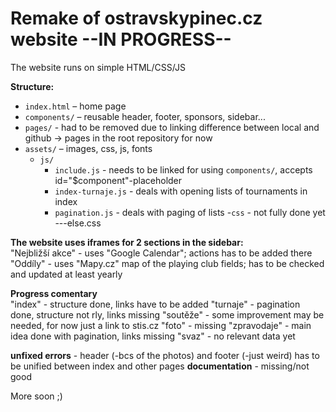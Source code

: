 # Remake of ostravskypinec.cz website --IN PROGRESS--
The website runs on simple HTML/CSS/JS  

**Structure:**  
- `index.html` – home page 
- `components/` – reusable header, footer, sponsors, sidebar...
- `pages/` - had to be removed due to linking difference between local and github -> pages in the root repository for now  
- `assets/` – images, css, js, fonts  
  - `js/`  
      - `include.js` - needs to be linked for using `components/`, accepts id="$component"-placeholder
      - `index-turnaje.js` - deals with opening lists of tournaments in index
      - `pagination.js` - deals with paging of lists 
  -`css` - not fully done yet ---else.css
  
**The website uses iframes for 2 sections in the sidebar:**  
  "Nejbližší akce" - uses "Google Calendar"; actions has to be added there  
  "Oddíly" - uses "Mapy.cz" map of the playing club fields; has to be checked and updated at least yearly

**Progress comentary**  
  "index" - structure done, links have to be added
  "turnaje" - pagination done, structure not rly, links missing
  "soutěže" - some improvement may be needed, for now just a link to stis.cz
  "foto" - missing
  "zpravodaje" - main idea done with pagination, links missing
  "svaz" - no relevant data yet  

**unfixed errors** - header (-bcs of the photos) and footer (-just weird) has to be unified between index and other pages
**documentation** - missing/not good  

More soon ;)
